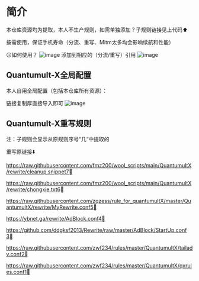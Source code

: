 # 简介

本仓库资源均为提取，本人不生产规则，如需单独添加？子规则链接见上代码⬆️

按需使用，保证手机寿命（分流、重写、Mitm太多均会影响续航和性能）

😕如何使用？
![image](https://github.com/Du23456/Quantumult-X/assets/127875782/bc63cbfa-56f7-4d3e-99a0-f6f9a0b119a2)
添加到相应的（分流/重写）引用
![image](https://github.com/Du23456/Quantumult-X/assets/127875782/b73e6b8e-6b63-42a8-9181-740b60fa63b8)


## Quantumult-X全局配置

本人自用全局配置（包括本仓库所有资源）：

链接复制厚直接导入即可
![image](https://github.com/Du23456/Quantumult-X/assets/127875782/e90abab0-567c-4b97-a6bf-bea4f359c6f5)


## Quantumult-X重写规则

注：子规则会显示从原规则序号“几“中提取的

重写原链接⬇️

https://raw.githubusercontent.com/fmz200/wool_scripts/main/QuantumultX/rewrite/cleanup.snippet7⃣️

https://raw.githubusercontent.com/fmz200/wool_scripts/main/QuantumultX/rewrite/chongxie.txt6⃣️

https://raw.githubusercontent.com/zqzess/rule_for_quantumultX/master/QuantumultX/rewrite/MyRewrite.conf5⃣

https://ybnet.ga/rewrite/AdBlock.conf4⃣️

https://github.com/ddgksf2013/Rewrite/raw/master/AdBlock/StartUp.conf3⃣️

https://raw.githubusercontent.com/zwf234/rules/master/QuantumultX/tailadv.conf2⃣️

https://raw.githubusercontent.com/zwf234/rules/master/QuantumultX/qxrules.conf1⃣️
